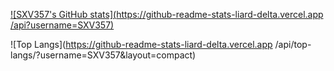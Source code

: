 [![SXV357's GitHub stats](https://github-readme-stats-liard-delta.vercel.app
/api?username=SXV357)](https://github.com/SXV357/github-readme-stats)

![Top Langs](https://github-readme-stats-liard-delta.vercel.app
/api/top-langs/?username=SXV357&layout=compact)
